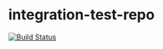 # integration-test-repo
[![Build Status](https://travis-ci.org/klight00700/integration-test-repo.svg?branch=master)](https://travis-ci.org/klight00700/integration-test-repo)
